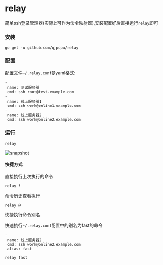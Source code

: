 relay
=====================================

简单ssh登录管理器(实际上可作为命令映射器),安装配置好后直接运行`relay`即可

### 安装

```
go get -u github.com/qjpcpu/relay
```

### 配置

配置文件`~/.relay.conf`是yaml格式:

```
- 
 name: 测试服务器
 cmd: ssh root@test.example.com
- 
 name: 线上服务器1
 cmd: ssh work@online1.example.com
-
 name: 线上服务器2
 cmd: ssh work@online2.example.com
```

### 运行

```
relay
```

![snapshot](https://raw.githubusercontent.com/qjpcpu/relay/master/snapshot.png)


#### 快捷方式

直接执行上次执行的命令

```
relay !
```

命令历史查看执行

```
relay @
```

快捷执行命令别名

快速执行`~/.relay.conf`配置中的别名为fast的命令

```
-
 name: 线上服务器2
 cmd: ssh work@online2.example.com
 alias: fast
```

```
relay fast
```

